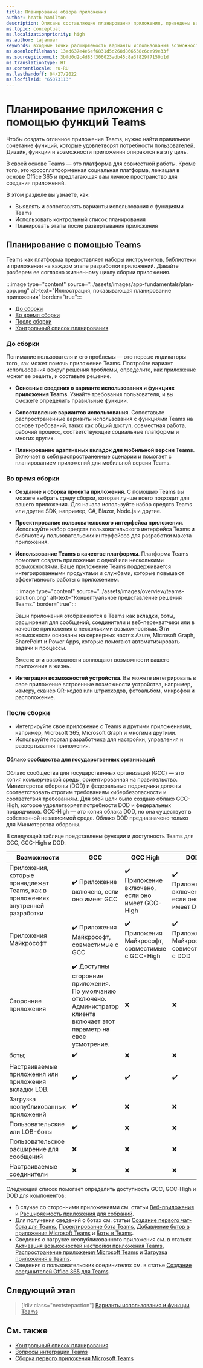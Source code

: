 ```yaml
---
title: Планирование обзора приложения
author: heath-hamilton
description: Описаны составляющие планирования приложения, приведены варианты использования, возможности приложения и другие функции Teams.
ms.topic: conceptual
ms.localizationpriority: high
ms.author: lajanuar
keywords: входные точки расширяемость варианты использования возможность устройства
ms.openlocfilehash: 13ad637e4e6ef6831d5d268d866538c6ce99e33f
ms.sourcegitcommit: 3bfd0d2c4d83f306023adb45c8a3f829f7150b1d
ms.translationtype: HT
ms.contentlocale: ru-RU
ms.lasthandoff: 04/27/2022
ms.locfileid: "65073113"
---
```

# <a name="plan-your-app-with-teams-features"></a>Планирование приложения с помощью функций Teams

Чтобы создать отличное приложение Teams, нужно найти правильное сочетание функций, которые удовлетворят потребности пользователей. Дизайн, функции и возможности приложения опираются на эту цель.

В своей основе Teams — это платформа для совместной работы. Кроме того, это кроссплатформенная социальная платформа, лежащая в основе Office 365 и предлагающая вам личное пространство для создания приложений.

В этом разделе вы узнаете, как:

* Выявлять и сопоставлять варианты использования с функциями Teams
* Использовать контрольный список планирования
* Планировать этапы после развертывания приложения

## <a name="plan-with-teams"></a>Планирование с помощью Teams

Teams как платформа предоставляет наборы инструментов, библиотеки и приложения на каждом этапе разработки приложений. Давайте разберем ее согласно жизненному циклу сборки приложения.

:::image type="content" source="../assets/images/app-fundamentals/plan-app.png" alt-text="Иллюстрация, показывающая планирование приложения" border="true":::

* [До сборки](#before-you-build)
* [Во время сборки](#during-build)
* [После сборки](#post-build)
* [Контрольный список планирования](../concepts/design/planning-checklist.md)

### <a name="before-you-build"></a>До сборки

Понимание пользователя и его проблемы — это первые индикаторы того, как может помочь приложение Teams. Постройте вариант использования вокруг решения проблемы, определите, как приложение может ее решить, и составьте решение.

* **Основные сведения о варианте использования и функциях приложения Teams**. Узнайте требования пользователя, и вы сможете определить правильные функции.

* **Сопоставление вариантов использования**. Сопоставьте распространенные варианты использования с функциями Teams на основе требований, таких как общий доступ, совместная работа, рабочий процесс, соответствующие социальные платформы и многих других.

* **Планирование адаптивных вкладок для мобильной версии Teams**. Включает в себя распространенные сценарии и помогает с планированием приложений для мобильной версии Teams.

### <a name="during-build"></a>Во время сборки

* **Создание и сборка проекта приложения**. С помощью Teams вы можете выбрать среду сборки, которая лучше всего подходит для вашего приложения. Для начала используйте набор средств Teams или другие SDK, например, C#, Blazor, Node.js и другие.

* **Проектирование пользовательского интерфейса приложения**. Используйте набор средств пользовательского интерфейса Teams и библиотеку пользовательских интерфейсов для разработки макета приложения.

* **Использование Teams в качестве платформы**. Платформа Teams помогает создать приложение с одной или несколькими возможностями. Ваше приложение Teams поддерживается интегрированными продуктами и службами, которые повышают эффективность работы с приложением.

    :::image type="content" source="../assets/images/overview/teams-solution.png" alt-text="Концептуальное представление решения Teams." border="true":::

    Ваши приложения отображаются в Teams как вкладки, боты, расширения для сообщений, соединители и веб-перехватчики или в качестве приложения с несколькими возможностями. Эти возможности основаны на серверных частях Azure, Microsoft Graph, SharePoint и Power Apps, которые помогают автоматизировать задачи и процессы.

    Вместе эти возможности воплощают возможности вашего приложения в жизнь.

* **Интеграция возможностей устройства**. Вы можете интегрировать в свое приложение встроенные возможности устройства, например, камеру, сканер QR-кодов или штрихкодов, фотоальбом, микрофон и расположение.

### <a name="post-build"></a>После сборки

* Интегрируйте свое приложение с Teams и другими приложениями, например, Microsoft 365, Microsoft Graph и многими другими.
* Используйте портал разработчика для настройки, управления и развертывания приложения.

#### <a name="government-community-cloud"></a>Облако сообщества для государственных организаций

Облако сообщества для государственных организаций (GCC) — это копия коммерческой среды, ориентированная на правительство. Министерства обороны (DOD) и федеральные подрядчики должны соответствовать строгим требованиям кибербезопасности и соответствия требованиям. Для этой цели было создано облако GCC-High, которое удовлетворяет потребности DOD и федеральных подрядчиков. GCC-High — это копия облака DOD, но она существует в собственной независимой среде. Облако DOD предназначено только для Министерства обороны.

В следующей таблице представлены функции и доступность Teams для GCC, GCC-High и DOD.

| Возможности   | GCC | GCC High | DOD |
|-------------|---------|---|---|
| Приложения, которые принадлежат Teams, как в приложениях внутренней разработки | ✔️ Приложение включено, если оно имеет GCC | ✔️ Приложение включено, если оно имеет GCC-High | ✔️ Приложение включено, если оно имеет DOD |
| Приложения Майкрософт | ✔️ Приложения Майкрософт, совместимые с GCC | ✔️ Приложения Майкрософт, совместимые с GCC-High | ✔️ Приложения Майкрософт, совместимые с DOD |
| Сторонние приложения | ✔️ Доступны сторонние приложения. По умолчанию отключено. Администратор клиента включает этот параметр на свое усмотрение. | ❌ | ❌ |
| боты; | ✔️ | ❌ | ❌ |
| Настраиваемые приложения или приложения вкладки LOB. |  ✔️ | ✔️ | ✔️ |
| Загрузка неопубликованных приложений | ✔️ | ❌ | ❌ |
| Пользовательские или LOB-боты | ✔️ | ❌ | ❌ |
| Пользовательское расширение для сообщений | ❌ | ❌ | ❌ |
| Настраиваемые соединители | ❌ | ❌ | ❌ |

Следующий список помогает определить доступность GCC, GCC-High и DOD для компонентов:

* В случае со сторонними приложениями см. статьи [Веб-приложения](../samples/integrating-web-apps.md) и [Расширяемость приложения для собраний](../apps-in-teams-meetings/meeting-app-extensibility.md).
* Для получения сведений о ботах см. статьи [Создание первого чат-бота для Teams](../get-started/first-app-bot.md), [Проектирование бота Teams](../bots/design/bots.md), [Добавление ботов в приложения Microsoft Teams](../resources/bot-v3/bots-overview.md) и [Боты в Teams](../bots/what-are-bots.md).
* Сведения о загрузке неопубликованного приложения см. в статьях [Активация возможностей настройки приложения Teams](../concepts/design/enable-app-customization.md), [Распространение приложения Microsoft Teams](../concepts/deploy-and-publish/apps-publish-overview.md) и [Загрузка приложения в Teams](../concepts/deploy-and-publish/apps-upload.md).
* Сведения о пользовательских соединителях см. в статье [Создание соединителей Office 365 для Teams](../webhooks-and-connectors/how-to/connectors-creating.md).

</details>

## <a name="next-step"></a>Следующий этап

> [!div class="nextstepaction"]
> [Варианты использования и функции Teams](design/understand-use-cases.md)

## <a name="see-also"></a>См. также

* [Контрольный список планирования](../concepts/design/planning-checklist.md)
* [Вопросы интеграции Teams](../samples/integrating-web-apps.md)
* [Сборка первого приложения Microsoft Teams](../build-your-first-app/build-first-app-overview.md)
